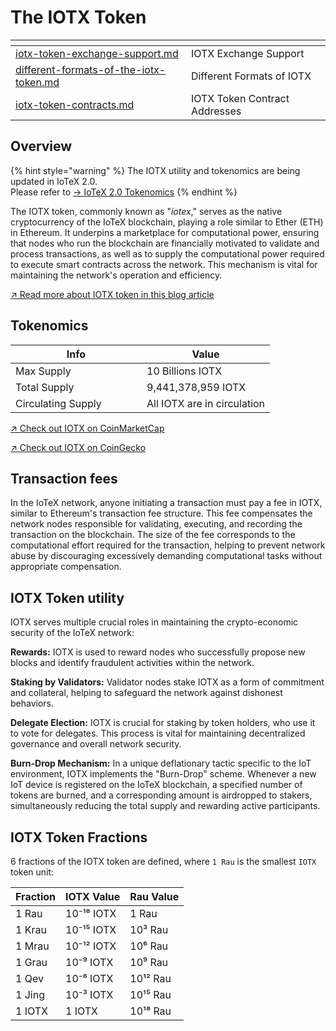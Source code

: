 # The IOTX Token

<table><thead><tr><th data-type="content-ref"></th><th data-hidden></th></tr></thead><tbody><tr><td><a href="iotx-token-exchange-support.md">iotx-token-exchange-support.md</a></td><td>IOTX Exchange Support</td></tr><tr><td><a href="different-formats-of-the-iotx-token.md">different-formats-of-the-iotx-token.md</a></td><td>Different Formats of IOTX</td></tr><tr><td><a href="iotx-token-contracts.md">iotx-token-contracts.md</a></td><td>IOTX Token Contract Addresses</td></tr></tbody></table>

## Overview

{% hint style="warning" %}
The IOTX utility and tokenomics are being updated in IoTeX 2.0.\
Please refer to [-> IoTeX 2.0 Tokenomics](../../../welcome-to-iotex-2.0/tokenomics/)
{% endhint %}

The IOTX token, commonly known as "_iotex_," serves as the native cryptocurrency of the IoTeX blockchain, playing a role similar to Ether (ETH) in Ethereum. It underpins a marketplace for computational power, ensuring that nodes who run the blockchain are financially motivated to validate and process transactions, as well as to supply the computational power required to execute smart contracts across the network. This mechanism is vital for maintaining the network's operation and efficiency.

[↗ Read more about IOTX token in this blog article](https://iotex.io/blog/iot-investments-for-the-future/)

## Tokenomics

<table><thead><tr><th width="194">Info</th><th>Value</th></tr></thead><tbody><tr><td>Max Supply</td><td>10 Billions IOTX</td></tr><tr><td>Total Supply</td><td>9,441,378,959 IOTX</td></tr><tr><td>Circulating Supply</td><td>All IOTX are in circulation</td></tr></tbody></table>

[↗ Check out IOTX on CoinMarketCap](https://coinmarketcap.com/currencies/iotex/)

[↗ Check out IOTX on CoinGecko](https://www.coingecko.com/en/coins/iotex)

## Transaction fees

In the IoTeX network, anyone initiating a transaction must pay a fee in IOTX, similar to Ethereum's transaction fee structure. This fee compensates the network nodes responsible for validating, executing, and recording the transaction on the blockchain. The size of the fee corresponds to the computational effort required for the transaction, helping to prevent network abuse by discouraging excessively demanding computational tasks without appropriate compensation.

## IOTX Token utility

IOTX serves multiple crucial roles in maintaining the crypto-economic security of the IoTeX network:

**Rewards:** IOTX is used to reward nodes who successfully propose new blocks and identify fraudulent activities within the network.

**Staking by Validators:** Validator nodes stake IOTX as a form of commitment and collateral, helping to safeguard the network against dishonest behaviors.

**Delegate Election:** IOTX is crucial for staking by token holders, who use it to vote for delegates. This process is vital for maintaining decentralized governance and overall network security.

**Burn-Drop Mechanism:** In a unique deflationary tactic specific to the IoT environment, IOTX implements the "Burn-Drop" scheme. Whenever a new IoT device is registered on the IoTeX blockchain, a specified number of tokens are burned, and a corresponding amount is airdropped to stakers, simultaneously reducing the total supply and rewarding active participants.

## IOTX Token Fractions <a href="#iotx-fractions" id="iotx-fractions"></a>

6 fractions of the IOTX token are defined, where `1 Rau` is the smallest `IOTX` token unit:

| Fraction | IOTX Value | Rau Value |
| -------- | ---------- | --------- |
| 1 Rau    | 10⁻¹⁸ IOTX | 1 Rau     |
| 1 Krau   | 10⁻¹⁵ IOTX | 10³ Rau   |
| 1 Mrau   | 10⁻¹² IOTX | 10⁶ Rau   |
| 1 Grau   | 10⁻⁹ IOTX  | 10⁹ Rau   |
| 1 Qev    | 10⁻⁶ IOTX  | 10¹² Rau  |
| 1 Jing   | 10⁻³ IOTX  | 10¹⁵ Rau  |
| 1 IOTX   | 1 IOTX     | 10¹⁸ Rau  |

